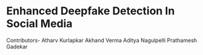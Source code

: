 # Enhanced Deepfake Detection In Social Media
Contributors-
Atharv Kurlapkar
Akhand Verma
Aditya Nagulpelli
Prathamesh Gadekar
